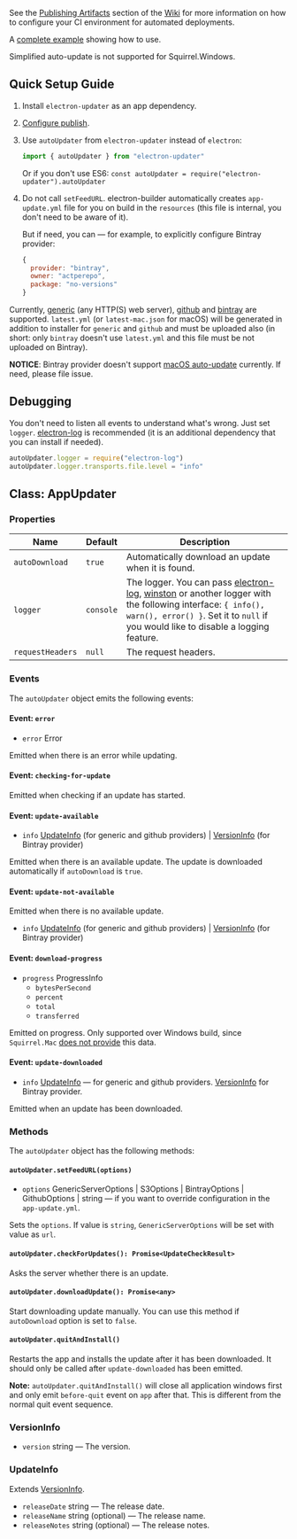 See the [Publishing Artifacts](https://github.com/electron-userland/electron-builder/wiki/Publishing-Artifacts) section of the [Wiki](https://github.com/electron-userland/electron-builder/wiki) for more information on how to configure your CI environment for automated deployments.

A [complete example](https://github.com/iffy/electron-updater-example) showing how to use.

Simplified auto-update is not supported for Squirrel.Windows.

## Quick Setup Guide

1. Install `electron-updater` as an app dependency.

2. [Configure publish](https://github.com/electron-userland/electron-builder/wiki/Publishing-Artifacts#PublishConfiguration).

3. Use `autoUpdater` from `electron-updater` instead of `electron`:

    ```js
    import { autoUpdater } from "electron-updater"
    ```
    
    Or if you don't use ES6: `const autoUpdater = require("electron-updater").autoUpdater`

4. Do not call `setFeedURL`. electron-builder automatically creates `app-update.yml` file for you on build in the `resources` (this file is internal, you don't need to be aware of it). 
   
   But if need, you can — for example, to explicitly configure Bintray provider: 
    ```js
    {
      provider: "bintray",
      owner: "actperepo",
      package: "no-versions"
    }
    ```

Currently, [generic](https://github.com/electron-userland/electron-builder/wiki/Publishing-Artifacts#GenericServerOptions) (any HTTP(S) web server), [github](https://github.com/electron-userland/electron-builder/wiki/Publishing-Artifacts#GithubOptions) and [bintray](https://github.com/electron-userland/electron-builder/wiki/Publishing-Artifacts#BintrayOptions) are supported.
`latest.yml` (or `latest-mac.json` for macOS) will be generated in addition to installer for `generic` and `github` and must be uploaded also (in short: only `bintray` doesn't use `latest.yml` and this file must be not uploaded on Bintray).

**NOTICE**: Bintray provider doesn't support [macOS auto-update](https://github.com/electron/electron/blob/master/docs/api/auto-updater.md#macos) currently. If need, please file issue.

## Debugging

You don't need to listen all events to understand what's wrong. Just set `logger`.
[electron-log](https://github.com/megahertz/electron-log) is recommended (it is an additional dependency that you can install if needed).

```js
autoUpdater.logger = require("electron-log")
autoUpdater.logger.transports.file.level = "info"
```

## Class: AppUpdater
### Properties

Name                | Default           | Description
--------------------|-------------------|------------
`autoDownload`      | `true`            | Automatically download an update when it is found.
`logger`            | `console`         | The logger. You can pass [electron-log](https://github.com/megahertz/electron-log), [winston](https://github.com/winstonjs/winston) or another logger with the following interface: `{ info(), warn(), error() }`. Set it to `null` if you would like to disable a logging feature.
`requestHeaders`    | `null`            | The request headers.

### Events

The `autoUpdater` object emits the following events:

#### Event: `error`

* `error` Error

Emitted when there is an error while updating.

#### Event: `checking-for-update`

Emitted when checking if an update has started.

#### Event: `update-available`

* `info` [UpdateInfo](#updateinfo) (for generic and github providers) | [VersionInfo](#versioninfo) (for Bintray provider)

Emitted when there is an available update. The update is downloaded automatically if `autoDownload` is `true`.

#### Event: `update-not-available`

Emitted when there is no available update.

* `info` [UpdateInfo](#updateinfo) (for generic and github providers) | [VersionInfo](#versioninfo) (for Bintray provider)

#### Event: `download-progress`
* `progress` ProgressInfo
  * `bytesPerSecond`
  * `percent`
  * `total`
  * `transferred`

Emitted on progress. Only supported over Windows build, since `Squirrel.Mac` [does not provide](https://github.com/electron-userland/electron-builder/issues/1167) this data.

#### Event: `update-downloaded`

* `info` [UpdateInfo](#updateinfo) — for generic and github providers. [VersionInfo](#versioninfo) for Bintray provider.

Emitted when an update has been downloaded.

### Methods

The `autoUpdater` object has the following methods:

#### `autoUpdater.setFeedURL(options)`

* `options` GenericServerOptions | S3Options | BintrayOptions | GithubOptions | string — if you want to override configuration in the `app-update.yml`.

Sets the `options`. If value is `string`, `GenericServerOptions` will be set with value as `url`.

#### `autoUpdater.checkForUpdates(): Promise<UpdateCheckResult>`

Asks the server whether there is an update.

#### `autoUpdater.downloadUpdate(): Promise<any>`

Start downloading update manually. You can use this method if `autoDownload` option is set to `false`.

#### `autoUpdater.quitAndInstall()`

Restarts the app and installs the update after it has been downloaded. It
should only be called after `update-downloaded` has been emitted.

**Note:** `autoUpdater.quitAndInstall()` will close all application windows first and only emit `before-quit` event on `app` after that.
This is different from the normal quit event sequence.

### VersionInfo

* `version` string — The version.

### UpdateInfo

Extends [VersionInfo](#versioninfo).

* `releaseDate` string — The release date.
* `releaseName` string (optional) — The release name.
* `releaseNotes` string (optional) — The release notes.

